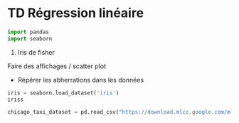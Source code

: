 # TD Régression linéaire

```python
import pandas
import seaborn
```

1. Iris de fisher

Faire des affichages / scatter plot
+ Répérer les abherrations dans les données
  
```python
iris = seaborn.load_dataset('iris')
iriss
```

```python
chicago_taxi_dataset = pd.read_csv("https://download.mlcc.google.com/mledu-datasets/chicago_taxi_train.csv")
```
